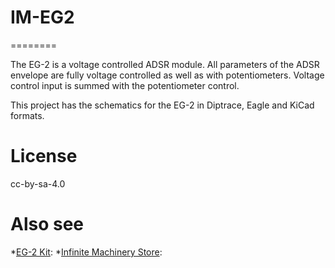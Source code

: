 # IM-EG2
========

The EG-2 is a voltage controlled ADSR module. All parameters of the ADSR envelope are fully voltage controlled as well as with potentiometers. Voltage control input is summed with the potentiometer control.

This project has the schematics for the EG-2 in Diptrace, Eagle and KiCad formats.

License
=======
cc-by-sa-4.0

Also see
========

*[EG-2 Kit](https://www.infinitemachinery.com/eg-2):
*[Infinite Machinery Store](https://www.infinitemachinery.com):

 
